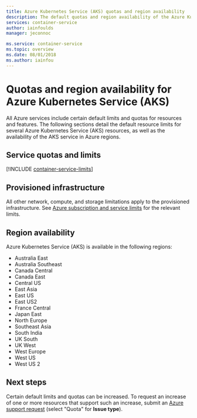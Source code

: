 ```yaml
---
title: Azure Kubernetes Service (AKS) quotas and region availability
description: The default quotas and region availability of the Azure Kubernetes Service (AKS).
services: container-service
author: iainfoulds
manager: jeconnoc

ms.service: container-service
ms.topic: overview
ms.date: 08/01/2018
ms.author: iainfou
---
```

# Quotas and region availability for Azure Kubernetes Service (AKS)

All Azure services include certain default limits and quotas for resources and features. The following sections detail the default resource limits for several Azure Kubernetes Service (AKS) resources, as well as the availability of the AKS service in Azure regions.

## Service quotas and limits

[!INCLUDE [container-service-limits](../../includes/container-service-limits.md)]

## Provisioned infrastructure

All other network, compute, and storage limitations apply to the provisioned infrastructure. See [Azure subscription and service limits](../azure-subscription-service-limits.md) for the relevant limits.

## Region availability

Azure Kubernetes Service (AKS) is available in the following regions:

- Australia East
- Australia Southeast
- Canada Central
- Canada East
- Central US
- East Asia
- East US
- East US2
- France Central
- Japan East
- North Europe
- Southeast Asia
- South India
- UK South
- UK West
- West Europe
- West US
- West US 2

## Next steps

Certain default limits and quotas can be increased. To request an increase of one or more resources that support such an increase, submit an [Azure support request][azure-support] (select "Quota" for **Issue type**).

<!-- LINKS - External -->
[azure-support]: https://ms.portal.azure.com/#blade/Microsoft_Azure_Support/HelpAndSupportBlade/newsupportrequest
